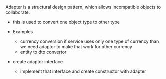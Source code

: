 Adapter is a structural design pattern, which allows incompatible objects to collaborate.
* this is used to convert one object type to other type
* Examples
  * currency conversion if service uses only one type of currency than we need adaptor to make that work for other currency
  * entity to dto convertor 


* create adaptor interface 
  * implement that interface and create constructor with adapter